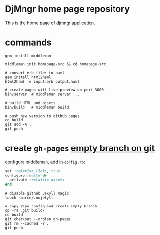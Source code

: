 # DjMngr home page repository

This is the home page of [djmngr](https://github.com/ryoga-chan/djmngr-hp) application.

# commands

~~~shell
gem install middleman

middleman init homepage-src && cd homepage-src

# convert erb files to haml
gem install html2haml
html2haml -e input.erb output.haml

# create pages with live preview on port 3000
bin/server  # middleman server ...

# build HTML and assets
bin/build   # middleman build

# push new version to github pages
cd build
git add -A .
git push
~~~

# create `gh-pages` [empty branch on git](https://stackoverflow.com/questions/13969050/creating-a-new-empty-branch-for-a-new-project/13969482#13969482)

[configure](https://stackoverflow.com/questions/27680342/how-to-deploy-a-middleman-site-to-github-user-page/27687486#27687486) middleman, add in `config.rb`:

~~~ruby
set :relative_links, true
configure :build do
  activate :relative_assets
end
~~~

~~~shell
# disable github Jekyll magic
touch source/.nojekyll

# copy repo config and create empty branch
cp -ra .git build/
cd build
git checkout --orphan gh-pages
git rm --cached -r .
git push
~~~
